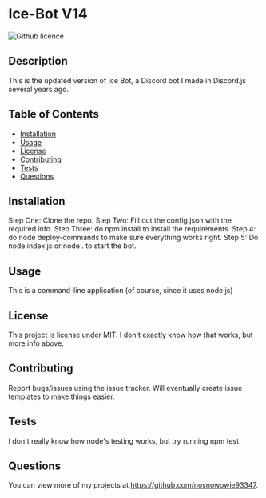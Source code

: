 # Ice-Bot V14
  ![Github licence](http://img.shields.io/badge/license-MIT-blue.svg)

  
  ## Description 
  This is the updated version of Ice Bot, a Discord bot I made in Discord.js several years ago.

  ## Table of Contents
  * [Installation](#installation)
  * [Usage](#usage)
  * [License](#license)
  * [Contributing](#contributing)
  * [Tests](#tests)
  * [Questions](#questions)
  
  ## Installation 
  Step One: Clone the repo. Step Two: Fill out the config.json with the required info. Step Three: do npm install to install the requirements. Step 4: do node deploy-commands to make sure everything works right. Step 5: Do node index.js or node . to start the bot.

  ## Usage 
  This is a command-line application (of course, since it uses node.js)

  ## License 
  This project is license under MIT. I don't exactly know how that works, but more info above.

  ## Contributing 
  Report bugs/issues using the issue tracker. Will eventually create issue templates to make things easier.

  ## Tests
  I don't really know how node's testing works, but try running npm test

  ## Questions
  You can view more of my projects at https://github.com/nosnowowie93347.
